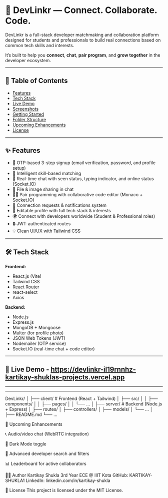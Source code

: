 # 🚀 DevLinkr — Connect. Collaborate. Code.

DevLinkr is a full-stack developer matchmaking and collaboration platform designed for students and professionals to build real connections based on common tech skills and interests.

It’s built to help you **connect**, **chat**, **pair program**, and **grow together** in the developer ecosystem.

---

## 📌 Table of Contents
- [Features](#features)
- [Tech Stack](#tech-stack)
- [Live Demo](#live-demo)
- [Screenshots](#screenshots)
- [Getting Started](#getting-started)
- [Folder Structure](#folder-structure)
- [Upcoming Enhancements](#upcoming-enhancements)
- [License](#license)

---

## ✨ Features

- 🔐 OTP-based 3-step signup (email verification, password, and profile setup)
- 🎯 Intelligent skill-based matching
- 💬 Real-time chat with seen status, typing indicator, and online status (Socket.IO)
- 📁 File & image sharing in chat
- 👨‍💻 Pair programming with collaborative code editor (Monaco + Socket.IO)
- 🔔 Connection requests & notifications system
- 📝 Editable profile with full tech stack & interests
- 🌍 Connect with developers worldwide (Student & Professional roles)
- 🔒 JWT-authenticated routes
- 💡 Clean UI/UX with Tailwind CSS

---

## 🛠 Tech Stack

**Frontend:**
- React.js (Vite)
- Tailwind CSS
- React Router
- react-select
- Axios

**Backend:**
- Node.js
- Express.js
- MongoDB + Mongoose
- Multer (for profile photo)
- JSON Web Tokens (JWT)
- Nodemailer (OTP service)
- Socket.IO (real-time chat + code editor)

---

## 🔗 Live Demo   -   https://devlinkr-il19rnnhz-kartikay-shuklas-projects.vercel.app

---

---

DevLinkr/
│
├── client/                # Frontend (React + Tailwind)
│   ├── src/
│   │   ├── components/
│   │   ├── pages/
│   │   └── ...
│
├── server/                # Backend (Node.js + Express)
│   ├── routes/
│   ├── controllers/
│   ├── models/
│   └── ...
│
├── README.md
└── ...



🚧 Upcoming Enhancements

📞 Audio/video chat (WebRTC integration)

🌟 Dark Mode toggle

🔎 Advanced developer search and filters

📊 Leaderboard for active collaborators

🧑‍💻 Author
Kartikay Shukla
3rd Year ECE @ IIIT Kota
GitHub: KARTIKAY-SHUKLA1
LinkedIn: linkedin.com/in/kartikay-shukla

📄 License
This project is licensed under the MIT License.
